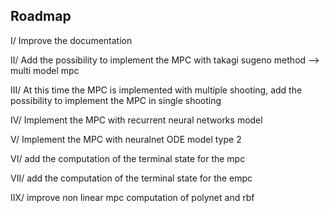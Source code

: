 
## Roadmap

I/ Improve the documentation

II/ Add the possibility to implement the MPC with takagi sugeno method --> multi model mpc

III/ At this time the MPC is implemented with multiple shooting, add the possibility to implement the MPC in single shooting

IV/ Implement the MPC with recurrent neural networks model
    
V/ Implement the MPC with neuralnet ODE model type 2

VI/ add the computation of the terminal state for the mpc

VII/ add the computation of the terminal state for the empc

IIX/ improve non linear mpc computation of polynet and rbf